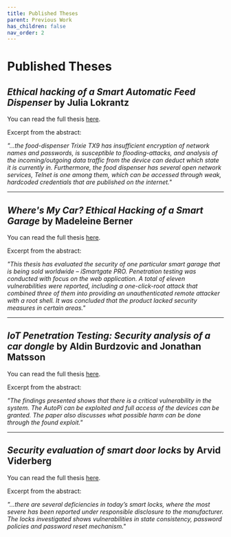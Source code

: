 ```yaml
---
title: Published Theses
parent: Previous Work
has_children: false
nav_order: 2
---
```


# Published Theses

## *Ethical hacking of a Smart Automatic Feed Dispenser* by Julia Lokrantz
You can read the full thesis [here](https://kth.diva-portal.org/smash/get/diva2:1561552/FULLTEXT01.pdf).

Excerpt from the abstract:

*"...the food-dispenser Trixie TX9 has insufficient encryption of network names and passwords, is susceptible to flooding-attacks, and analysis of the incoming/outgoing data traffic from the device can deduct which state it is currently in. Furthermore, the food dispenser has several open network services, Telnet is one among them, which can be accessed through weak, hardcoded credentials that are published on the internet."*

<hr>

## *Where's My Car? Ethical Hacking of a Smart Garage* by Madeleine Berner
You can read the full thesis [here](https://kth.diva-portal.org/smash/get/diva2:1464458/FULLTEXT01.pdf).

Excerpt from the abstract:

*"This thesis has evaluated the security of one particular smart garage that is being sold worldwide – iSmartgate PRO. Penetration testing was conducted with focus on the web application. A total of eleven vulnerabilities were reported, including a one-click-root attack that combined three of them into providing an unauthenticated remote attacker with a root shell. It was concluded that the product lacked security measures in certain areas."*

<hr>

## *IoT Penetration Testing: Security analysis of a car dongle* by Aldin Burdzovic and Jonathan Matsson
You can read the full thesis [here](https://www.diva-portal.org/smash/get/diva2:1334244/FULLTEXT01.pdf).

Excerpt from the abstract:

*"The findings presented shows that there is a critical vulnerability in the system. The AutoPi can be exploited and full access of the devices can be granted. The paper also discusses what possible harm can be done through the found exploit."*

<hr>

## *Security evaluation of smart door locks* by Arvid Viderberg
You can read the full thesis [here](https://www.kth.se/polopoly_fs/1.914054.1600689128!/Examensarbete%20Final.pdf).

Excerpt from the abstract:

*"...there are several deficiencies in today’s smart locks, where the most severe has been reported under responsible disclosure to the manufacturer. The locks investigated shows vulnerabilities in state consistency, password policies and password reset mechanism."*